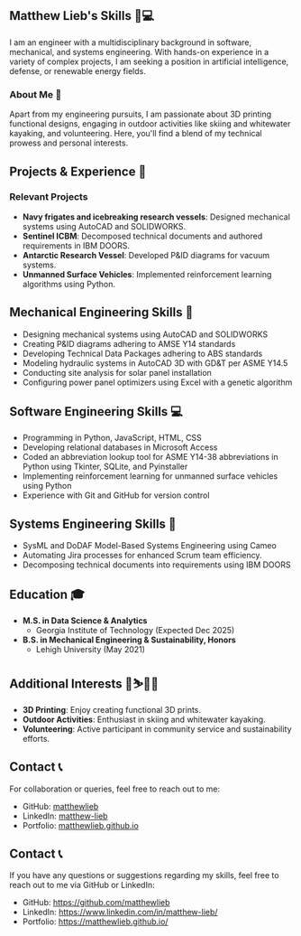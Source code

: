 ## Matthew Lieb's Skills 🔧💻

I am an engineer with a multidisciplinary background in software, mechanical, and systems engineering. With hands-on experience in a variety of complex projects, I am seeking a position in artificial intelligence, defense, or renewable energy fields.

### About Me 🌟

Apart from my engineering pursuits, I am passionate about 3D printing functional designs, engaging in outdoor activities like skiing and whitewater kayaking, and volunteering. Here, you'll find a blend of my technical prowess and personal interests.

## Projects & Experience 📁

### Relevant Projects

- **Navy frigates and icebreaking research vessels**: Designed mechanical systems using AutoCAD and SOLIDWORKS.
- **Sentinel ICBM**: Decomposed technical documents and authored requirements in IBM DOORS.
- **Antarctic Research Vessel**: Developed P&ID diagrams for vacuum systems.
- **Unmanned Surface Vehicles**: Implemented reinforcement learning algorithms using Python.

## Mechanical Engineering Skills 🔧

- Designing mechanical systems using AutoCAD and SOLIDWORKS
- Creating P&ID diagrams adhering to AMSE Y14 standards
- Developing Technical Data Packages adhering to ABS standards
- Modeling hydraulic systems in AutoCAD 3D with GD&T per ASME Y14.5
- Conducting site analysis for solar panel installation
- Configuring power panel optimizers using Excel with a genetic algorithm

## Software Engineering Skills 💻

- Programming in Python, JavaScript, HTML, CSS
- Developing relational databases in Microsoft Access
- Coded an abbreviation lookup tool for ASME Y14-38 abbreviations in Python using Tkinter, SQLite, and Pyinstaller
- Implementing reinforcement learning for unmanned surface vehicles using Python
- Experience with Git and GitHub for version control

## Systems Engineering Skills 🚀

- SysML and DoDAF Model-Based Systems Engineering using Cameo
- Automating Jira processes for enhanced Scrum team efficiency.
- Decomposing technical documents into requirements using IBM DOORS

## Education 🎓

- **M.S. in Data Science & Analytics**
  - Georgia Institute of Technology (Expected Dec 2025)
- **B.S. in Mechanical Engineering & Sustainability, Honors**
  - Lehigh University (May 2021)

## Additional Interests 🌲⛷️🚣‍♂️

- **3D Printing**: Enjoy creating functional 3D prints.
- **Outdoor Activities**: Enthusiast in skiing and whitewater kayaking.
- **Volunteering**: Active participant in community service and sustainability efforts.

## Contact 📞

For collaboration or queries, feel free to reach out to me:

- GitHub: [matthewlieb](https://github.com/matthewlieb)
- LinkedIn: [matthew-lieb](https://www.linkedin.com/in/matthew-lieb/)
- Portfolio: [matthewlieb.github.io](https://matthewlieb.github.io/)


## Contact 📞

If you have any questions or suggestions regarding my skills, feel free to reach out to me via GitHub or LinkedIn:

- GitHub: https://github.com/matthewlieb
- LinkedIn: https://www.linkedin.com/in/matthew-lieb/
- Portfolio: https://matthewlieb.github.io/
